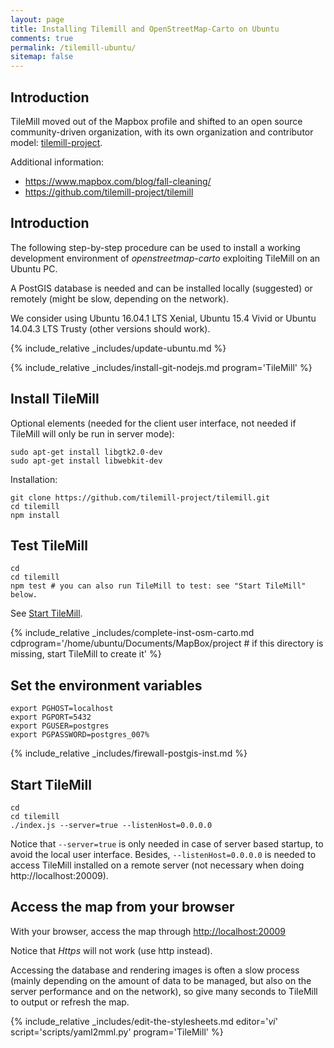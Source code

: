 ```yaml
---
layout: page
title: Installing Tilemill and OpenStreetMap-Carto on Ubuntu
comments: true
permalink: /tilemill-ubuntu/
sitemap: false
---
```


## Introduction

TileMill moved out of the Mapbox profile and shifted to an open source community-driven organization, with its own organization and contributor model: [tilemill-project](https://github.com/tilemill-project/tilemill).

Additional information:

* <https://www.mapbox.com/blog/fall-cleaning/>
* <https://github.com/tilemill-project/tilemill>

## Introduction

The following step-by-step procedure can be used to install a working development environment of *openstreetmap-carto* exploiting TileMill on an Ubuntu PC.

A PostGIS database is needed and can be installed locally (suggested) or remotely (might be slow, depending on the network).

We consider using Ubuntu 16.04.1 LTS Xenial, Ubuntu 15.4 Vivid or Ubuntu 14.04.3 LTS Trusty (other versions should work).

{% include_relative _includes/update-ubuntu.md %}

{% include_relative _includes/install-git-nodejs.md program='TileMill' %}

## Install TileMill

Optional elements (needed for the client user interface, not needed if TileMill will only be run in server mode):

    sudo apt-get install libgtk2.0-dev
    sudo apt-get install libwebkit-dev

Installation:

    git clone https://github.com/tilemill-project/tilemill.git
    cd tilemill
    npm install

## Test TileMill

```
cd
cd tilemill
npm test # you can also run TileMill to test: see "Start TileMill" below.
```
    
See [Start TileMill](#start-tilemill).

{% include_relative _includes/complete-inst-osm-carto.md cdprogram='/home/ubuntu/Documents/MapBox/project # if this directory is missing, start TileMill to create it' %}

## Set the environment variables

```
export PGHOST=localhost
export PGPORT=5432
export PGUSER=postgres
export PGPASSWORD=postgres_007%
```

{% include_relative _includes/firewall-postgis-inst.md %}

## Start TileMill

    cd
    cd tilemill
    ./index.js --server=true --listenHost=0.0.0.0

Notice that `--server=true` is only needed in case of server based startup, to avoid the local user interface. Besides, `--listenHost=0.0.0.0` is needed to access TileMill installed on a remote server (not necessary when doing http://localhost:20009).

## Access the map from your browser

With your browser, access the map through <http://localhost:20009>

Notice that *Https* will not work (use http instead).

Accessing the database and rendering images is often a slow process (mainly depending on the amount of data to be managed, but also on the server performance and on the network), so give many seconds to TileMill to output or refresh the map.

{% include_relative _includes/edit-the-stylesheets.md editor='*vi*' script='scripts/yaml2mml.py' program='TileMill' %}
